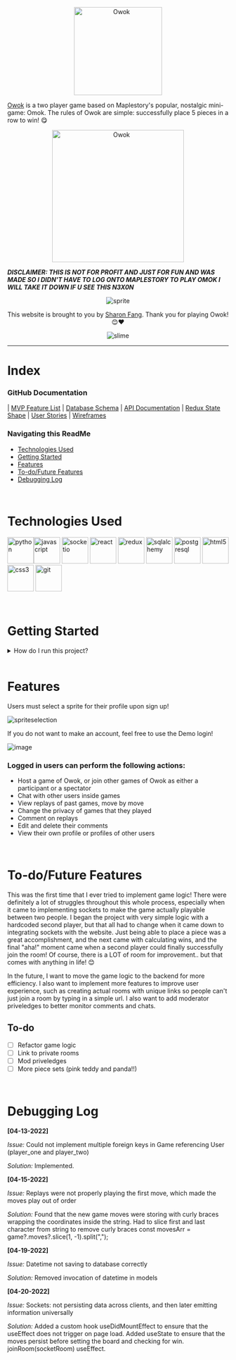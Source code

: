 <p align="center">
  <img width="200" src="https://user-images.githubusercontent.com/89059894/164376033-a14d4402-ff63-41b5-88cc-6858b865a3f3.png" alt="Owok">
</p>


[Owok](https://uwuowok.herokuapp.com/) is a two player game based on Maplestory's popular, nostalgic mini-game: Omok. The rules of Owok are simple: successfully place 5 pieces in a row to win! 😋

<p align="center">
  <img width="300" src="https://i.gyazo.com/cfbd0aa0c8553e2bfbe3b25f79704ec7.gif" alt="Owok">
</p>

***DISCLAIMER: THIS IS NOT FOR PROFIT AND JUST FOR FUN AND WAS MADE SO I DIDN'T HAVE TO LOG ONTO MAPLESTORY TO PLAY OMOK I WILL TAKE IT DOWN IF U SEE THIS N3X0N***

<p align="center">
   <img src="https://user-images.githubusercontent.com/89059894/164375848-7010ac23-3539-4793-8d5c-454fa89212e4.png" alt="sprite">
</p>
<p align="center">
   This website is brought to you by <a href="https://www.linkedin.com/in/sharonfang8">Sharon Fang</a>. Thank you for playing Owok! 😊❤
</p>
<p align="center">
    <img src="https://user-images.githubusercontent.com/89059894/164375977-b53746a8-127c-4626-9bf4-e403291739e0.png" alt="slime">
</p>

---

# Index

### GitHub Documentation

| [MVP Feature List](https://github.com/milkyomo/owok/wiki/Features) | [Database Schema](https://github.com/milkyomo/owok/wiki/Database-Schema) | [API Documentation](https://github.com/milkyomo/owok/wiki/API-Documentation) |
[Redux State Shape](https://github.com/milkyomo/owok/wiki/State-Shape) | [User Stories](https://github.com/milkyomo/owok/wiki/User-Stories) | [Wireframes](https://github.com/milkyomo/owok/wiki/Wireframes)
<br>

### Navigating this ReadMe

- [Technologies Used](#technologies-used)
- [Getting Started](#getting-started)
- [Features](#features)
- [To-do/Future Features](#to-dofuture-features)
- [Debugging Log](#debugging-log)

<br>

# Technologies Used

<img src="https://cdn.jsdelivr.net/gh/devicons/devicon/icons/python/python-original.svg" alt="python" title="python" width="60" /><img src="https://cdn.jsdelivr.net/gh/devicons/devicon/icons/javascript/javascript-original.svg" alt="javascript" title="javascript" width="60" />
<img src="https://cdn.jsdelivr.net/gh/devicons/devicon/icons/socketio/socketio-original.svg" alt="socketio" title="socketio" width="60" /> 
<img src="https://cdn.jsdelivr.net/gh/devicons/devicon/icons/react/react-original.svg" alt="react" title="react" width="60" />
<img src="https://cdn.jsdelivr.net/gh/devicons/devicon/icons/redux/redux-original.svg" alt="redux" title="redux" width="60" />
<img src="https://cdn.jsdelivr.net/gh/devicons/devicon/icons/sqlalchemy/sqlalchemy-original.svg" alt="sqlalchemy" title="sqlalchemy" width="60" />
<img src="https://cdn.jsdelivr.net/gh/devicons/devicon/icons/postgresql/postgresql-original.svg" alt="postgresql" title="postgresql" width="60" />
<img src="https://cdn.jsdelivr.net/gh/devicons/devicon/icons/html5/html5-original.svg" alt="html5" title="html5" width="60" />
<img src="https://cdn.jsdelivr.net/gh/devicons/devicon/icons/css3/css3-original.svg" alt="css3" title="css3" width="60" />
<img src="https://cdn.jsdelivr.net/gh/devicons/devicon/icons/git/git-original.svg" alt="git" title="git" width="60" />

<br>

# Getting Started

<details>
<summary>How do I run this project?</summary>

1. Clone this repo.

   ```bash
   git clone git@github.com:milkyomo/owok.git
   ```

2. Install dependencies from the root directory and update the contents of your requirements.txt file to match your Pipfile.lock

   ```bash
   pipenv install --dev -r dev-requirements.txt && pipenv install -r requirements.txt
   ```

   ```bash
   pipenv install psycopg2-binary
   ```
   
   ```bash
   pipenv install flask-socketio
   ```
   
   ```bash
   pipenv install eventlet==0.30.2
   ```
   
   ```bash
   pipenv lock -r > requirements.txt
   ```

3. Install dependencies from the `react-app` directory

   ```bash
   npm install
   ```
   
   ```bash
   npm install socket.io-client
   ```

4. In the `react-app` directory, create a `.env` file using the `.env.example` that will be used to define your desired `PORT` (preferably 5000).

5. In the root directory, create a `.env` file that will be used to define your environment variables.

   > Use the `.env.example` found in the root directory as a template. Use a secured combination of characters for your `SECRET_KEY`. The `DATABASE_URL` should be in the format of `postgresql://<database_user>:<password>@localhost/<database_name>`

6. Create a **user** using the same credentials in the `.env` file of the root directory with the ability to create databases

   ```bash
    psql -c "CREATE USER <database_username> PASSWORD '<password>' CREATEDB"
   ```

7. Create a **database** using the same credentials in the `.env` file of the root directory

   ```bash
    psql -c "CREATE DATABASE <database_name> WITH OWNER <database_username>"
   ```

8. Enter `pipenv` to migrate and seed your database

   ```bash
   pipenv shell
   ```

   ```bash
   flask db upgrade
   ```

   ```bash
   flask seed all
   ```

9. Inside of the `pipenv` shell, start the services in the root directory

   ```bash
   flask run
   ```

10. In a separate terminal, start the services in the `react-app` directory

    ```bash
    npm start
    ```
  
# Helpful commands

| Command              | Purpose                                                                                                                                      |
| -------------------- | -------------------------------------------------------------------------------------------------------------------------------------------- |
| `pipenv shell`       | Open your terminal in the virtual environment and be able to run flask commands without a prefix                                             |
| `pipenv run`         | Run a command from the context of the virtual environment without actually entering into it. You can use this as a prefix for flask commands |
| `flask db upgrade`   | Check in with the database and run any needed migrations                                                                                     |
| `flask db downgrade` | Check in with the database and revert any needed migrations                                                                                  |
| `flask seed all`     | Just a helpful syntax to run queries against the db to seed data. See the **app/seeds** folder for reference and more details                |

</details>

<br>

# Features
   
   Users must select a sprite for their profile upon sign up!

   ![spriteselection](https://i.gyazo.com/94e183406b6abf9180faab93e1c966b7.gif)
   
   If you do not want to make an account, feel free to use the Demo login!
   
   ![image](https://user-images.githubusercontent.com/89059894/164381675-781aa4d2-7b5d-4256-9687-78bb7178e6b2.png)


   ### Logged in users can perform the following actions:

   - Host a game of Owok, or join other games of Owok as either a participant or a spectator
   - Chat with other users inside games
   - View replays of past games, move by move
   - Change the privacy of games that they played
   - Comment on replays
   - Edit and delete their comments
   - View their own profile or profiles of other users

<br>

# To-do/Future Features
   
   This was the first time that I ever tried to implement game logic! There were definitely a lot of struggles throughout this whole process, especially when it came to implementing sockets to make the game actually playable between two people. I began the project with very simple logic with a hardcoded second player, but that all had to change when it came down to integrating sockets with the website. Just being able to place a piece was a great accomplishment, and the next came with calculating wins, and the final "aha!" moment came when a second player could finally successfully join the room! Of course, there is a LOT of room for improvement.. but that comes with anything in life! 😊

In the future, I want to move the game logic to the backend for more efficiency. I also want to implement more features to improve user experience, such as creating actual rooms with unique links so people can't just join a room by typing in a simple url. I also want to add moderator priveledges to better monitor comments and chats.

## To-do

- [ ] Refactor game logic
- [ ] Link to private rooms
- [ ] Mod priveledges
- [ ] More piece sets (pink teddy and panda!!)

<br>
  

# Debugging Log
   
   **[04-13-2022]**
   
   *Issue:*
   Could not implement multiple foreign keys in Game referencing User (player_one and player_two)

   *Solution:*
   Implemented.

   **[04-15-2022]**
   
   *Issue:*
   Replays were not properly playing the first move, which made the moves play out of order

   *Solution:*
   Found that the new game moves were storing with curly braces wrapping the coordinates inside
   the string. Had to slice first and last character from string to remove curly braces
   const movesArr = game?.moves?.slice(1, -1).split(",");

   **[04-19-2022]**
   
   *Issue:*
   Datetime not saving to database correctly

   *Solution:*
   Removed invocation of datetime in models
   
   **[04-20-2022]**
   
   *Issue:*
   Sockets: not persisting data across clients, and then later emitting information universally

   *Solution:*
   Added a custom hook useDidMountEffect to ensure that the useEffect does not trigger on page load. Added useState to ensure that the moves persist before setting the board and checking for win. joinRoom(socketRoom) useEffect.

